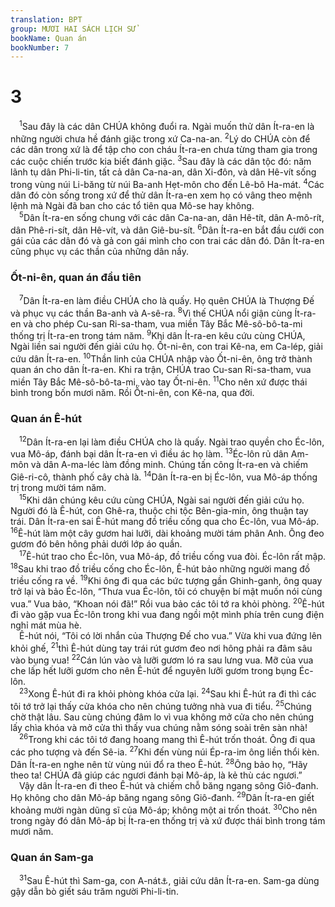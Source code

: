 ```yaml
---
translation: BPT
group: MƯƠI HAI SÁCH LỊCH SỬ
bookName: Quan án 
bookNumber: 7
---
```


<div class="title"><h1>3</h1></div>
<span class="verse cac_3_1"> <sup>1</sup>Sau đây là các dân CHÚA không đuổi ra. Ngài muốn thử dân Ít-ra-en là những người chưa hề đánh giặc trong xứ Ca-na-an.</span>
<span class="verse cac_3_2"><sup>2</sup>Lý do CHÚA còn để các dân trong xứ là để tập cho con cháu Ít-ra-en chưa từng tham gia trong các cuộc chiến trước kia biết đánh giặc.</span>
<span class="verse cac_3_3"><sup>3</sup>Sau đây là các dân tộc đó: năm lãnh tụ dân Phi-li-tin, tất cả dân Ca-na-an, dân Xi-đôn, và dân Hê-vít sống trong vùng núi Li-băng từ núi Ba-anh Hẹt-môn cho đến Lê-bô Ha-mát.</span>
<span class="verse cac_3_4"><sup>4</sup>Các dân đó còn sống trong xứ để thử dân Ít-ra-en xem họ có vâng theo mệnh lệnh mà Ngài đã ban cho các tổ tiên qua Mô-se hay không.<br/></span>
<span class="verse cac_3_5"> <sup>5</sup>Dân Ít-ra-en sống chung với các dân Ca-na-an, dân Hê-tít, dân A-mô-rít, dân Phê-ri-sít, dân Hê-vít, và dân Giê-bu-sít.</span>
<span class="verse cac_3_6"><sup>6</sup>Dân Ít-ra-en bắt đầu cưới con gái của các dân đó và gả con gái mình cho con trai các dân đó. Dân Ít-ra-en cũng phục vụ các thần của những dân nầy.<br/></span>
<div class="title"><h3>Ốt-ni-ên, quan án đầu tiên</h3></div>
<span class="verse cac_3_7"> <sup>7</sup>Dân Ít-ra-en làm điều CHÚA cho là quấy. Họ quên CHÚA là Thượng Đế và phục vụ các thần Ba-anh và A-sê-ra.</span>
<span class="verse cac_3_8"><sup>8</sup>Vì thế CHÚA nổi giận cùng Ít-ra-en và cho phép Cu-san Ri-sa-tham, vua miền Tây Bắc Mê-sô-bô-ta-mi thống trị Ít-ra-en trong tám năm.</span>
<span class="verse cac_3_9"><sup>9</sup>Khi dân Ít-ra-en kêu cứu cùng CHÚA, Ngài liền sai người đến giải cứu họ. Ốt-ni-ên, con trai Kê-na, em Ca-lép, giải cứu dân Ít-ra-en.</span>
<span class="verse cac_3_10"><sup>10</sup>Thần linh của CHÚA nhập vào Ốt-ni-ên, ông trở thành quan án cho dân Ít-ra-en. Khi ra trận, CHÚA trao Cu-san Ri-sa-tham, vua miền Tây Bắc Mê-sô-bô-ta-mi, vào tay Ốt-ni-ên.</span>
<span class="verse cac_3_11"><sup>11</sup>Cho nên xứ được thái bình trong bốn mươi năm. Rồi Ốt-ni-ên, con Kê-na, qua đời.<br/></span>
<div class="title"><h3>Quan án Ê-hút</h3></div>
<span class="verse cac_3_12"> <sup>12</sup>Dân Ít-ra-en lại làm điều CHÚA cho là quấy. Ngài trao quyền cho Éc-lôn, vua Mô-áp, đánh bại dân Ít-ra-en vì điều ác họ làm.</span>
<span class="verse cac_3_13"><sup>13</sup>Éc-lôn rủ dân Am-môn và dân A-ma-léc làm đồng minh. Chúng tấn công Ít-ra-en và chiếm Giê-ri-cô, thành phố cây chà là.</span>
<span class="verse cac_3_14"><sup>14</sup>Dân Ít-ra-en bị Éc-lôn, vua Mô-áp thống trị trong mười tám năm.<br/></span>
<span class="verse cac_3_15"> <sup>15</sup>Khi dân chúng kêu cứu cùng CHÚA, Ngài sai người đến giải cứu họ. Người đó là Ê-hút, con Ghê-ra, thuộc chi tộc Bên-gia-min, ông thuận tay trái. Dân Ít-ra-en sai Ê-hút mang đồ triều cống qua cho Éc-lôn, vua Mô-áp.</span>
<span class="verse cac_3_16"><sup>16</sup>Ê-hút làm một cây gươm hai lưỡi, dài khoảng mười tám phân Anh. Ông đeo gươm đó bên hông phải dưới lớp áo quần.<br/></span>
<span class="verse cac_3_17"> <sup>17</sup>Ê-hút trao cho Éc-lôn, vua Mô-áp, đồ triều cống vua đòi. Éc-lôn rất mập.</span>
<span class="verse cac_3_18"><sup>18</sup>Sau khi trao đồ triều cống cho Éc-lôn, Ê-hút bảo những người mang đồ triều cống ra về.</span>
<span class="verse cac_3_19"><sup>19</sup>Khi ông đi qua các bức tượng gần Ghinh-ganh, ông quay trở lại và bảo Éc-lôn, “Thưa vua Éc-lôn, tôi có chuyện bí mật muốn nói cùng vua.” Vua bảo, “Khoan nói đã!” Rồi vua bảo các tôi tớ ra khỏi phòng.</span>
<span class="verse cac_3_20"><sup>20</sup>Ê-hút đi vào gặp vua Éc-lôn trong khi vua đang ngồi một mình phía trên cung điện nghỉ mát mùa hè.<br/> Ê-hút nói, “Tôi có lời nhắn của Thượng Đế cho vua.” Vừa khi vua đứng lên khỏi ghế,</span>
<span class="verse cac_3_21"><sup>21</sup>thì Ê-hút dùng tay trái rút gươm đeo nơi hông phải ra đâm sâu vào bụng vua!</span>
<span class="verse cac_3_22"><sup>22</sup>Cán lún vào và lưỡi gươm ló ra sau lưng vua. Mỡ của vua che lấp hết lưỡi gươm cho nên Ê-hút để nguyên lưỡi gươm trong bụng Éc-lôn.<br/></span>
<span class="verse cac_3_23"> <sup>23</sup>Xong Ê-hút đi ra khỏi phòng khóa cửa lại.</span>
<span class="verse cac_3_24"><sup>24</sup>Sau khi Ê-hút ra đi thì các tôi tớ trở lại thấy cửa khóa cho nên chúng tưởng nhà vua đi tiểu.</span>
<span class="verse cac_3_25"><sup>25</sup>Chúng chờ thật lâu. Sau cùng chúng đâm lo vì vua không mở cửa cho nên chúng lấy chìa khóa và mở cửa thì thấy vua chúng nằm sóng soài trên sàn nhà!<br/></span>
<span class="verse cac_3_26"> <sup>26</sup>Trong khi các tôi tớ đang hoang mang thì Ê-hút trốn thoát. Ông đi qua các pho tượng và đến Sê-ia.</span>
<span class="verse cac_3_27"><sup>27</sup>Khi đến vùng núi Ép-ra-im ông liền thổi kèn. Dân Ít-ra-en nghe nên từ vùng núi đổ ra theo Ê-hút.</span>
<span class="verse cac_3_28"><sup>28</sup>Ông bảo họ, “Hãy theo ta! CHÚA đã giúp các ngươi đánh bại Mô-áp, là kẻ thù các ngươi.”<br/> Vậy dân Ít-ra-en đi theo Ê-hút và chiếm chỗ băng ngang sông Giô-đanh. Họ không cho dân Mô-áp băng ngang sông Giô-đanh.</span>
<span class="verse cac_3_29"><sup>29</sup>Dân Ít-ra-en giết khoảng mười ngàn dũng sĩ của Mô-áp; không một ai trốn thoát.</span>
<span class="verse cac_3_30"><sup>30</sup>Cho nên trong ngày đó dân Mô-áp bị Ít-ra-en thống trị và xứ được thái bình trong tám mươi năm.<br/></span>
<div class="title"><h3>Quan án Sam-ga</h3></div>
<span class="verse cac_3_31"> <sup>31</sup>Sau Ê-hút thì Sam-ga, con A-nát<a data-toggle="tooltip" data-placement="bottom" title="Tên của một nữ thần chiến tranh của dân Ca-na-an. Đây có thể là tên của cha hay mẹ Sam-ga. Tuy nhiên cũng có nghĩa là “Sam-ga, chiến sĩ anh dũng” hay “Sam-ga, người miền A-nát.”">⚓</a>, giải cứu dân Ít-ra-en. Sam-ga dùng gậy dẫn bò giết sáu trăm người Phi-li-tin.<br/></span>
